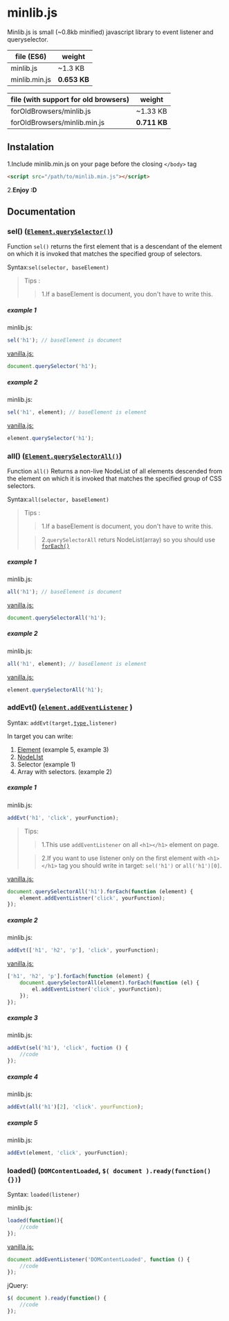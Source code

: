 # minlib.js

Minlib.js is small (~0.8kb minified) javascript library to event listener and queryselector. 

file (ES6)    | weight
--------------|-------------
minlib.js     | ~1.3 KB
minlib.min.js | **0.653 KB**

file (with support for old browsers)    | weight
----------------------------------------|--------------
forOldBrowsers/minlib.js                | ~1.33 KB
forOldBrowsers/minlib.min.js            | **0.711 KB**

## Instalation

1.Include minlib.min.js on your page before the closing `</body>` tag
```html
<script src="/path/to/minlib.min.js"></script>
```
2.**Enjoy :D**

## Documentation

### sel() ([`Element.querySelector()`](https://developer.mozilla.org/pl/docs/Web/API/Element/querySelector "Element.querySelector() - MDN")) 

Function `sel()` returns the first element that is a descendant of the element on which it is invoked that matches the specified group of selectors.

Syntax:`sel(selector, baseElement)` 
>   Tips :
>>  1.If a baseElement is document, you don't have to write this.

##### example 1

minlib.js:
```javascript
sel('h1'); // baseElement is document
```

[vanilla.js:](http://vanilla-js.com/)
```javascript
document.querySelector('h1');
```
##### example 2
minlib.js:
```javascript
sel('h1', element); // baseElement is element
```
[vanilla.js:](http://vanilla-js.com/)
```javascript
element.querySelector('h1');
```

### all() ([`Element.querySelectorAll()`](https://developer.mozilla.org/pl/docs/Web/API/Element/querySelectorAll "Element.querySelectorAll - MDN"))

Function `all()` Returns a non-live NodeList of all elements descended from the element on which it is invoked that matches the specified group of CSS selectors. 

Syntax:`all(selector, baseElement)`

>   Tips :
>> 1.If a baseElement is document, you don't have to write this.
>
>> 2.`querySelectorAll` returs NodeList(array) so you should use [`forEach()`](https://developer.mozilla.org/en-US/docs/Web/API/NodeList/forEach "NodeList.forEach() - MDN")

##### example 1

minlib.js: 
```javascript
all('h1'); // baseElement is document
```
[vanilla.js:](http://vanilla-js.com/)
```javascript
document.querySelectorAll('h1');
```

##### example 2

minlib.js: 
```javascript
all('h1', element); // baseElement is element
```
[vanilla.js:](http://vanilla-js.com/)
```javascript
element.querySelectorAll('h1');
```

 ### addEvt() ([`element.addEventListener`](https://developer.mozilla.org/pl/docs/Web/API/Element/addEventListener "element.addEventListener - MDN") )
 
 Syntax: `addEvt(target,`[`type,`](https://developer.mozilla.org/en-US/docs/Web/Events "Event reference - MDN")`listener)`
 
 In target you can write: 
 1. [Element](https://developer.mozilla.org/en-US/docs/Web/API/element "Element - MDN") (example 5, example 3)
 2. [NodeLIst](https://developer.mozilla.org/pl/docs/Web/API/NodeList "NodeList - MDN")
 3. Selector (example 1)
 4. Array with selectors. (example 2)

##### example 1
 
minlib.js:
```javascript
addEvt('h1', 'click', yourFunction);
```
> Tips:
>> 1.This use `addEventListener` on all `<h1></h1>` element on page.
>
>> 2.If you want to use listener only on the first element with `<h1></h1>` tag you should write in target: 
>>  `sel('h1')`  or `all('h1')[0]`.


[vanilla.js:](http://vanilla-js.com/)
```javascript
document.querySelectorAll('h1').forEach(function (element) {
    element.addEventListner('click', yourFunction);
});
```

##### example 2

minlib.js:
```javascript
addEvt(['h1', 'h2', 'p'], 'click', yourFunction);
```
[vanilla.js:](http://vanilla-js.com/)
```javascript
['h1', 'h2', 'p'].forEach(function (element) {
    document.querySelectorAll(element).forEach(function (el) {
        el.addEventListner('click', yourFunction);
    });
});
```

##### example 3

minlib.js:
```javascript
addEvt(sel('h1'), 'click', fuction () {
    //code
});
```

##### example 4
minlib.js:
```javascript
addEvt(all('h1')[2], 'click'. yourFunction);
```

##### example 5
minlib.js:
```javascript
addEvt(element, 'click', yourFunction);
```

### loaded() (`DOMContentLoaded`,  `$( document ).ready(function() {})`)

Syntax: `loaded(listener)`

minlib.js:
```javascript
loaded(function(){
    //code
});
```

[vanilla.js:](http://vanilla-js.com/)
```javascript
document.addEventListener('DOMContentLoaded', function () {
    //code
});
```

jQuery:
```javascript
$( document ).ready(function() {
    //code
});
```